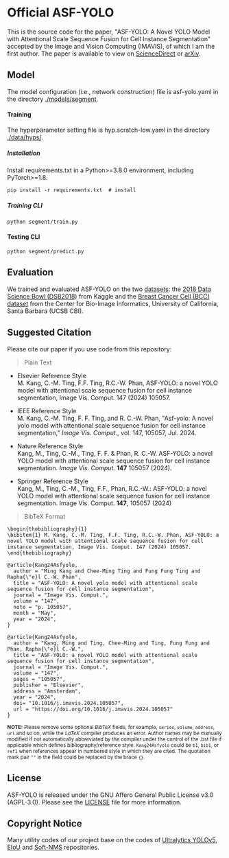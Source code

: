 # Official ASF-YOLO
This is the source code for the paper, "ASF-YOLO: A Novel YOLO Model with Attentional Scale Sequence Fusion for Cell Instance Segmentation" accepted by the Image and Vision Computing (IMAVIS), of which I am the first author. The paper is available to view on [ScienceDirect](https://www.sciencedirect.com/science/article/pii/S0262885624001616) or [arXiv](https://arxiv.org/abs/2312.06458).

## Model
The model configuration (i.e., network construction) file is asf-yolo.yaml in the directory [./models/segment](https://github.com/mkang315/ASF-YOLO/blob/main/models/segment).

#### Training

The hyperparameter setting file is hyp.scratch-low.yaml in the directory [./data/hyps/](https://github.com/mkang315/ASF-YOLO/blob/main/data/hyps).

##### Installation
Install requirements.txt in a Python>=3.8.0 environment, including PyTorch>=1.8.
```
pip install -r requirements.txt  # install
```

##### Training CLI
```
python segment/train.py
```

#### Testing CLI

```
python segment/predict.py
```

## Evaluation
We trained and evaluated ASF-YOLO on the two [datasets](https://github.com/mkang315/ASF-YOLO/tree/main/datasets): the [2018 Data Science Bowl (DSB2018)](https://kaggle.com/competitions/data-science-bowl-2018) from Kaggle and the [Breast Cancer Cell (BCC) dataset](https://bioimage.ucsb.edu/research/bio-segmentation) from the Center for Bio-Image Informatics, University of California, Santa Barbara (UCSB CBI).

## Suggested Citation
Please cite our paper if you use code from this repository:
> Plain Text

- Elsevier Reference Style</br>
M. Kang, C.-M. Ting, F.F. Ting, R.C.-W. Phan, ASF-YOLO: a novel YOLO model with attentional scale sequence fusion for cell instance segmentation, Image Vis. Comput. 147 (2024) 105057.</br>

- IEEE Reference Style</br>
M. Kang, C.-M. Ting, F. F. Ting, and R. C.-W. Phan, "Asf-yolo: A novel yolo model with attentional scale sequence fusion for cell instance segmentation," *Image Vis. Comput.*, vol. 147, 105057, Jul. 2024.</br>

- Nature Reference Style</br>
Kang, M., Ting, C.-M., Ting, F. F. & Phan, R. C.-W. ASF-YOLO: a novel YOLO model with attentional scale sequence fusion for cell instance segmentation. *Image Vis. Comput.* **147** 105057 (2024).</br>

- Springer Reference Style</br>
Kang, M., Ting, C.-M., Ting, F.F., Phan, R.C.-W.: ASF-YOLO: a novel YOLO model with attentional scale sequence fusion for cell instance segmentation. Image Vis. Comput. **147**, 105057 (2024)</br>

> BibTeX Format</br>
```
\begin{thebibliography}{1}
\bibitem{1} M. Kang, C.-M. Ting, F.F. Ting, R.C.-W. Phan, ASF-YOLO: a novel YOLO model with attentional scale sequence fusion for cell instance segmentation, Image Vis. Comput. 147 (2024) 105057.
\end{thebibliography}
```
```
@article{Kang24Asfyolo,
  author = "Ming Kang and Chee-Ming Ting and Fung Fung Ting and Rapha{\"e}l C.-W. Phan",
  title = "ASF-YOLO: A novel yolo model with attentional scale sequence fusion for cell instance segmentation",
  journal = "Image Vis. Comput.",
  volume = "147",
  note = "p. 105057",
  month = "May",
  year = "2024",
}
```
```
@article{Kang24Asfyolo,
  author = "Kang, Ming and Ting, Chee-Ming and Ting, Fung Fung and Phan, Rapha{\"e}l C.-W.",
  title = "ASF-YOLO: a novel YOLO model with attentional scale sequence fusion for cell instance segmentation",
  journal = "Image Vis. Comput.",
  volume = "147",
  pages = "105057",
  publisher = "Elsevier",
  address = "Amsterdam",
  year = "2024",
  doi= "10.1016/j.imavis.2024.105057",
  url = "https://doi.org/10.1016/j.imavis.2024.105057"
}
```
<sup>**NOTE:** Please remove some optional *BibTeX* fields, for example, `series`, `volume`, `address`, `url` and so on, while the *LaTeX* compiler produces an error. Author names may be manually modified if not automatically abbreviated by the compiler under the control of the .bst file if applicable which defines bibliography/reference style. `Kang24Asfyolo` could be `b1`, `bib1`, or `ref1` when references appear in numbered style in which they are cited. The quotation mark pair `""` in the field could be replaced by the brace `{}`. </sup>

## License
ASF-YOLO is released under the GNU Affero General Public License v3.0 (AGPL-3.0). Please see the [LICENSE](https://github.com/mkang315/ASF-YOLO/blob/main/LICENSE) file for more information.

## Copyright Notice
Many utility codes of our project base on the codes of [Ultralytics YOLOv5](https://github.com/ultralytics/yolov5), [EIoU](https://github.com/arojsubedi/Focal-EIoU) and [Soft-NMS](https://github.com/bharatsingh430/soft-nms) repositories.

